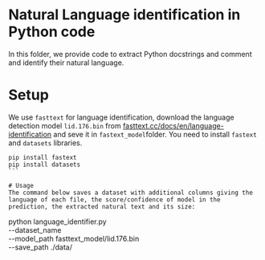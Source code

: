 # Natural Language identification in Python code

In this folder, we provide code to extract Python docstrings and comment and identify their natural language.

# Setup
We use `fasttext` for language identification, download the language detection model `lid.176.bin` from [fasttext.cc/docs/en/language-identification](https://fasttext.cc/docs/en/language-identification.html) and seve it in `fastext_model`folder. You need to install `fastext` and `datasets` libraries.

````
pip install fastext
pip install datasets
```

# Usage
The command below saves a dataset with additional columns giving the language of each file, the score/confidence of model in the prediction, the extracted natural text and its size:
````
python language_identifier.py \
    --dataset_name <DATA>\
    --model_path fasttext_model/lid.176.bin\
    --save_path ./data/
````